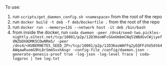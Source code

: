 

To use:

1. run `scripts/get_daemon_config.sh <namespace>` from the root of the repo
2. run `docker build -t deb -f deb/Dockerfile .` from the root of the repo
3. run `docker run --memory=12G --network host -it deb /bin/bash`
4. from inside the docker, run `coda daemon -peer /dns4/seed-two.pickles-nightly.o1test.net/tcp/10001/p2p/12D3KooWFcGGeUmbmCNq51NBdGvCWjiyefdNZbDXADMK5CDwNRm5/ -peer /dns4/<KUBERNETES_SEED_IP>/tcp/10001/p2p/12D3KooWAFFq2yEQFFzhU5dt64AWqawRuomG9hL8rSmm5vxhAsgr -config-file /config/daemon.json -generate-genesis-proof true -log-json -log-level Trace | coda-logproc | tee log.txt`

